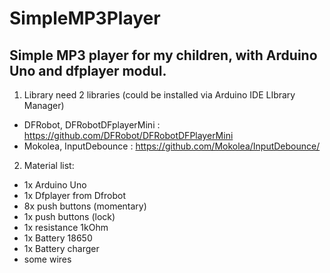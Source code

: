 # SimpleMP3Player

Simple MP3 player for my children, with Arduino Uno and dfplayer modul.
-----------------------------------------------------------------------

1) Library
need 2 libraries (could be installed via Arduino IDE LIbrary Manager)
- DFRobot, DFRobotDFplayerMini : https://github.com/DFRobot/DFRobotDFPlayerMini
- Mokolea, InputDebounce : https://github.com/Mokolea/InputDebounce/


2) Material list:
- 1x Arduino  Uno
- 1x Dfplayer from Dfrobot
- 8x push buttons (momentary)
- 1x push buttons (lock)
- 1x resistance 1kOhm
- 1x Battery 18650
- 1x Battery charger
- some wires
